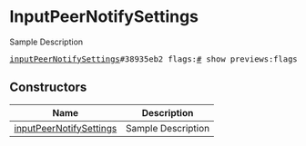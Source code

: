 # InputPeerNotifySettings

Sample Description

<pre>
<a href="../constructor/inputPeerNotifySettings">inputPeerNotifySettings</a>#38935eb2 flags:<a href="../type/#.md">#</a> show_previews:flags.0?<a href="../type/true.md">true</a> silent:flags.1?<a href="../type/true.md">true</a> mute_until:<a href="../type/int.md">int</a> sound:<a href="../type/string.md">string</a> = <a href="../type/InputPeerNotifySettings.md">InputPeerNotifySettings</a>;
</pre>

## Constructors

| Name | Description |
|------|-------------|
| [inputPeerNotifySettings](../constructor/inputPeerNotifySettings.md) | Sample Description |

